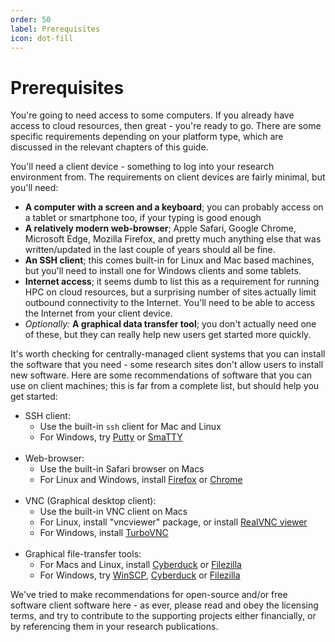 ```yaml
---
order: 50
label: Prerequisites
icon: dot-fill
---
```



# Prerequisites


You're going to need access to some computers. If you already have access to cloud resources, then great - you're ready to go. There are some specific requirements depending on your platform type, which are discussed in the relevant chapters of this guide. 

You'll need a client device - something to log into your research environment from. The requirements on client devices are fairly minimal, but you'll need:
 - **A computer with a screen and a keyboard**; you can probably access on a tablet or smartphone too, if your typing is good enough
 - **A relatively modern web-browser**; Apple Safari, Google Chrome, Microsoft Edge, Mozilla Firefox, and pretty much anything else that was written/updated in the last couple of years should all be fine.
 - **An SSH client**; this comes built-in for Linux and Mac based machines, but you'll need to install one for Windows clients and some tablets.
 - **Internet access**; it seems dumb to list this as a requirement for running HPC on cloud resources, but a surprising number of sites actually limit outbound connectivity to the Internet. You'll need to be able to access the Internet from your client device.
 - *Optionally:* **A graphical data transfer tool**; you don't actually need one of these, but they can really help new users get started more quickly. 
 

It's worth checking for centrally-managed client systems that you can install the software that you need - some research sites don't allow users to install new software. Here are some recommendations of software that you can use on client machines; this is far from a complete list, but should help you get started:

 - SSH client:
    - Use the built-in `ssh` client for Mac and Linux
    - For Windows, try [Putty](http://www.chiark.greenend.org.uk/~sgtatham/putty/download.html) or [SmaTTY](http://smartty.sysprogs.com/)<br><br>
 - Web-browser:
    - Use the built-in Safari browser on Macs
    - For Linux and Windows, install [Firefox](http://www.mozilla.org/firefox) or [Chrome](https://www.google.com/chrome/browser/desktop/)<br><br>
 - VNC (Graphical desktop client):
    - Use the built-in VNC client on Macs
    - For Linux, install "vncviewer" package, or install [RealVNC viewer](https://www.realvnc.com/download/viewer/linux/)
    - For Windows, install [TurboVNC](https://sourceforge.net/projects/turbovnc/)<br><br>
 - Graphical file-transfer tools:
    - For Macs and Linux, install [Cyberduck](http://cyberduck.ch/) or [Filezilla](https://filezilla-project.org/)
    - For Windows, try [WinSCP](https://winscp.net/), [Cyberduck](http://cyberduck.ch/) or [Filezilla](https://filezilla-project.org/)

We've tried to make recommendations for open-source and/or free software client software here - as ever, please read and obey the licensing terms, and try to contribute to the supporting projects either financially, or by referencing them in your research publications. 

